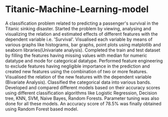# Titanic-Machine-Learning-model
A classification problem related to predicting a passenger's survival in the Titanic sinking disaster. Started the problem by 
viewing, analysing and visualizing the relation and estimated effects of different features with the dependent variable i.e. 
'Survival'. Visualised each variable by means of various graphs like histograms, bar graphs, point plots using matplotlib and 
seaborn libraries(Univariate analysis). Completed the train and test dataset by filling the features having missing values with
median for numeric datatype and mode for categorical datatype. Performed feature engineering to exclude features having negligible
importance in the prediction and created new features using the combination of two or more features. Visualised the relation of
the new features with the dependent variable (Bivariate Analysis). Classified the categorical data into various bands. Developed
and compared different models based on their accuracy scores using different classification algorithms like Logistic Regression, 
Decision tree, KNN, SVM, Naive Bayes, Random Forests. Parameter tuning was also done for all these models. An accuracy score of 78.5% was finally 
obtained using Random Forest based model.

